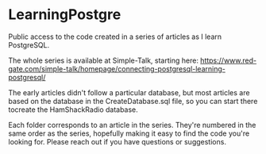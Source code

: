 # LearningPostgre
Public access to the code created in a series of articles as I learn PostgreSQL.

The whole series is available at Simple-Talk, starting here:
https://www.red-gate.com/simple-talk/homepage/connecting-postgresql-learning-postgresql/

The early articles didn't follow a particular database, but most articles are based on the database in the CreateDatabase.sql file, so you can start there tocreate the HamShackRadio database.

Each folder corresponds to an article in the series. They're numbered in the same order as the series, hopefully making it easy to find the code you're looking for. Please reach out if you have questions or suggestions.
